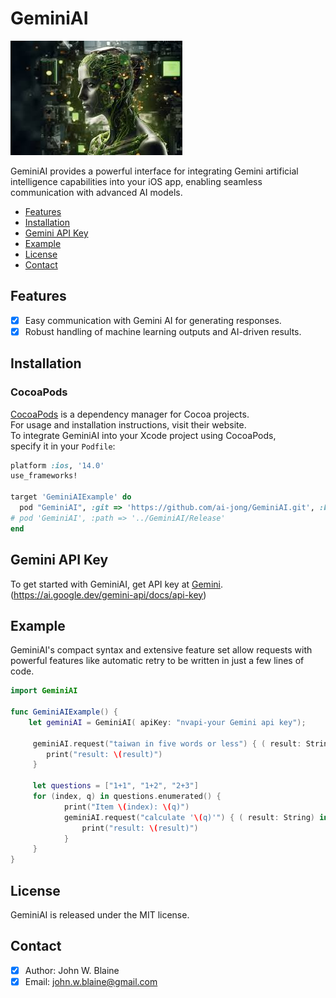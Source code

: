 # GeminiAI

![GeminiAI: Elegant Networking in Swift](nvidia.png)

GeminiAI provides a powerful interface for integrating Gemini artificial intelligence capabilities into your iOS app, enabling seamless communication with advanced AI models.

- [Features](#features)
- [Installation](#installation)
- [Gemini API Key](#Gemini-API-Key)
- [Example](#example)
- [License](#license)
- [Contact](#contact)

## Features
- [x] Easy communication with Gemini AI for generating responses.
- [x] Robust handling of machine learning outputs and AI-driven results.
      
## Installation
### CocoaPods
[CocoaPods](https://cocoapods.org) is a dependency manager for Cocoa projects.<br> 
For usage and installation instructions, visit their website.<br> 
To integrate GeminiAI into your Xcode project using CocoaPods, <br> specify it in your `Podfile`:

```ruby
platform :ios, '14.0'
use_frameworks!

target 'GeminiAIExample' do
  pod "GeminiAI", :git => 'https://github.com/ai-jong/GeminiAI.git', :branch => 'main'
# pod 'GeminiAI', :path => '../GeminiAI/Release'
end

```
## Gemini API Key
To get started with GeminiAI, get API key at [Gemini](https://ai.google.dev/gemini-api/docs/api-key).
(https://ai.google.dev/gemini-api/docs/api-key)
## Example
GeminiAI's compact syntax and extensive feature set allow requests with powerful features like automatic retry to be written in just a few lines of code.

```swift
import GeminiAI

func GeminiAIExample() {
    let geminiAI = GeminiAI( apiKey: "nvapi-your Gemini api key");
                
     geminiAI.request("taiwan in five words or less") { ( result: String) in
        print("result: \(result)")
     }
        
     let questions = ["1+1", "1+2", "2+3"]
     for (index, q) in questions.enumerated() {
            print("Item \(index): \(q)")
            geminiAI.request("calculate '\(q)'") { ( result: String) in
                print("result: \(result)")
            }
     }
}
```

## License
GeminiAI is released under the MIT license.

## Contact
- [x] Author: John W. Blaine
- [x] Email: john.w.blaine@gmail.com
